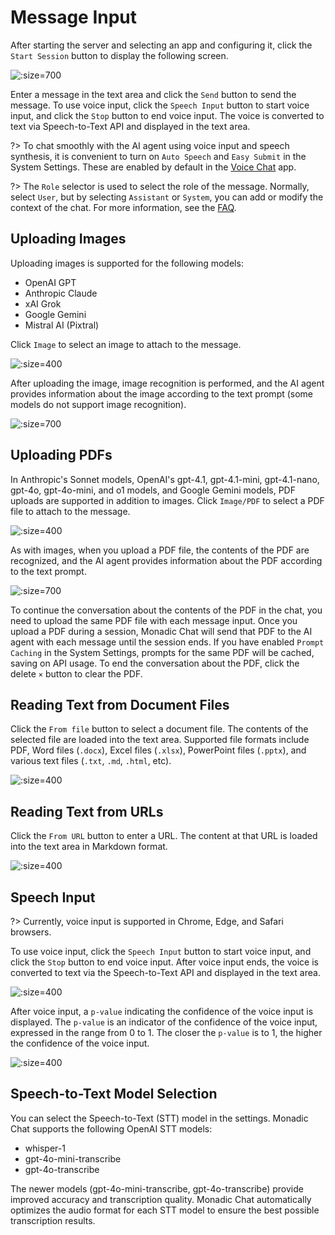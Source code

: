 # Message Input

After starting the server and selecting an app and configuring it, click the `Start Session` button to display the following screen.

![](../assets/images/monadic-chat-message-input.png ':size=700')

Enter a message in the text area and click the `Send` button to send the message. To use voice input, click the `Speech Input` button to start voice input, and click the `Stop` button to end voice input. The voice is converted to text via Speech-to-Text API and displayed in the text area.

?> To chat smoothly with the AI agent using voice input and speech synthesis, it is convenient to turn on `Auto Speech` and `Easy Submit` in the System Settings. These are enabled by default in the [Voice Chat](./basic-apps.md#voice-chat) app.

?> The `Role` selector is used to select the role of the message. Normally, select `User`, but by selecting `Assistant` or `System`, you can add or modify the context of the chat. For more information, see the [FAQ](../faq/faq-user-interface.md).

## Uploading Images

Uploading images is supported for the following models:

- OpenAI GPT
- Anthropic Claude
- xAI Grok
- Google Gemini
- Mistral AI (Pixtral)

Click `Image` to select an image to attach to the message.

![](../assets/images/monadi-chat-image-attachment.png ':size=400')

After uploading the image, image recognition is performed, and the AI agent provides information about the image according to the text prompt (some models do not support image recognition).

![](../assets/images/monadic-chat-message-with-pics.png ':size=700')

## Uploading PDFs

In Anthropic's Sonnet models, OpenAI's gpt-4.1, gpt-4.1-mini, gpt-4.1-nano, gpt-4o, gpt-4o-mini, and o1 models, and Google Gemini models, PDF uploads are supported in addition to images. Click `Image/PDF` to select a PDF file to attach to the message.

![](../assets/images/monadi-chat-pdf-attachment.png ':size=400')

As with images, when you upload a PDF file, the contents of the PDF are recognized, and the AI agent provides information about the PDF according to the text prompt.

![](../assets/images/monadic-chat-chat-about-pdf.png ':size=700')

To continue the conversation about the contents of the PDF in the chat, you need to upload the same PDF file with each message input. Once you upload a PDF during a session, Monadic Chat will send that PDF to the AI agent with each message until the session ends. If you have enabled `Prompt Caching` in the System Settings, prompts for the same PDF will be cached, saving on API usage. To end the conversation about the PDF, click the delete `×` button to clear the PDF.

## Reading Text from Document Files

Click the `From file` button to select a document file. The contents of the selected file are loaded into the text area. Supported file formats include PDF, Word files (`.docx`), Excel files (`.xlsx`), PowerPoint files (`.pptx`), and various text files (`.txt`, `.md`, `.html`, etc).

![](../assets/images/monadic-chat-extract-from-file.png ':size=400')

## Reading Text from URLs

Click the `From URL` button to enter a URL. The content at that URL is loaded into the text area in Markdown format.

![](../assets/images/monadic-chat-extract-from-url.png ':size=400')

## Speech Input

?> Currently, voice input is supported in Chrome, Edge, and Safari browsers.

To use voice input, click the `Speech Input` button to start voice input, and click the `Stop` button to end voice input. After voice input ends, the voice is converted to text via the Speech-to-Text API and displayed in the text area.

![](../assets/images/voice-input-stop.png ':size=400')

After voice input, a `p-value` indicating the confidence of the voice input is displayed. The `p-value` is an indicator of the confidence of the voice input, expressed in the range from 0 to 1. The closer the `p-value` is to 1, the higher the confidence of the voice input.

![](../assets/images/voice-p-value.png ':size=400')

## Speech-to-Text Model Selection

You can select the Speech-to-Text (STT) model in the settings. Monadic Chat supports the following OpenAI STT models:
- whisper-1
- gpt-4o-mini-transcribe
- gpt-4o-transcribe

The newer models (gpt-4o-mini-transcribe, gpt-4o-transcribe) provide improved accuracy and transcription quality. Monadic Chat automatically optimizes the audio format for each STT model to ensure the best possible transcription results.
